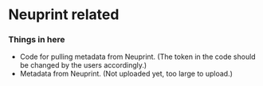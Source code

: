 # Neuprint related

### Things in here
- Code for pulling metadata from Neuprint. (The token in the code should be changed by the users accordingly.)
- Metadata from Neuprint. (Not uploaded yet, too large to upload.)
